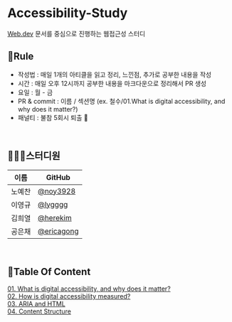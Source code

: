 # Accessibility-Study

[Web.dev](https://web.dev/learn/accessibility/) 문서를 중심으로 진행하는 웹접근성 스터디

## 🤝Rule

- 작성법 : 매일 1개의 아티클을 읽고 정리, 느낀점, 추가로 공부한 내용을 작성
- 시간 : 매일 오후 12시까지 공부한 내용을 마크다운으로 정리해서 PR 생성
- 요일 : 월 - 금
- PR & commit : 이름 / 섹션명 (ex. 철수/01.What is digital accessibility, and why does it matter?)
- 패널티 : 불참 5회시 퇴출 👻

<br>

## 👨‍👦‍👦스터디원

| 이름   | GitHub                                     |
| ------ | ------------------------------------------ |
| 노예찬 | [@noy3928](https://github.com/noy3928)     |
| 이영규 | [@lygggg](https://github.com/lygggg)       |
| 김희열 | [@herekim](https://github.com/herekim)     |
| 공은채 | [@ericagong](https://github.com/ericagong) |

<br>

## 📃Table Of Content

[01. What is digital accessibility, and why does it matter?](./01.What-is-digital-accessiblity/)  
[02. How is digital accessibility measured?](./02.How-is-digital-accessibility-measured%3F/)  
[03. ARIA and HTML](./03.ARIA-and-HTML/)  
[04. Content Structure](./04.Content-Structure/)
